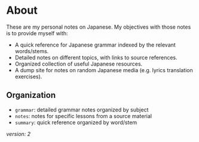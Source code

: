# About

These are my personal notes on Japanese. My objectives with those notes is to
provide myself with:

- A quick reference for Japanese grammar indexed by the relevant words/stems.
- Detailed notes on different topics, with links to source references.
- Organized collection of useful Japanese resources.
- A dump site for notes on random Japanese media (e.g. lyrics translation exercises).

## Organization

- `grammar`: detailed grammar notes organized by subject
- `notes`: notes for specific lessons from a source material
- `summary`: quick reference organized by word/stem

_version: 2_
